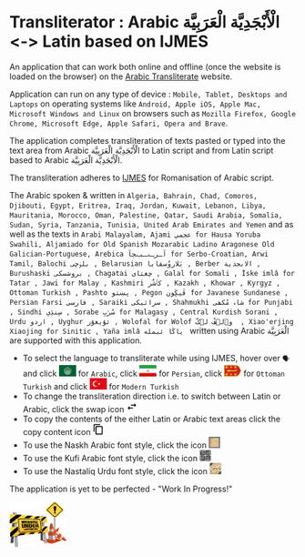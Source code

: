 # Transliterator : Arabic الْأَبْجَدِيَّة الْعَرَبِيَّة <-> Latin based on IJMES
An application that can work both online and offline (once the website is loaded on the browser) on the [Arabic Transliterate](https://vyshantha.github.io/arabictransliterate/) website. 

Application can run on any type of device : ```Mobile, Tablet, Desktops and Laptops``` on operating systems like ```Android, Apple iOS, Apple Mac, Microsoft Windows and Linux``` on browsers such as ```Mozilla Firefox, Google Chrome, Microsoft Edge, Apple Safari, Opera and Brave```.

The application completes transliteration of texts pasted or typed into the text area from Arabic الْأَبْجَدِيَّة الْعَرَبِيَّة  to Latin script and from Latin script based to Arabic الْأَبْجَدِيَّة الْعَرَبِيَّة.

The transliteration adheres to [IJMES](https://www.cambridge.org/core/journals/international-journal-of-middle-east-studies/information/author-resources/ijmes-translation-and-transliteration-guide) for Romanisation of Arabic script.

The Arabic spoken & written in ```Algeria, Bahrain, Chad, Comoros, Djibouti, Egypt, Eritrea, Iraq, Jordan, Kuwait, Lebanon, Libya, Mauritania, Morocco, Oman, Palestine, Qatar, Saudi Arabia, Somalia, Sudan, Syria, Tanzania, Tunisia, United Arab Emirates and Yemen``` and as well as the texts in ```Arabi Malayalam, Ajami عجمي for Hausa Yoruba Swahili, Aljamiado for Old Spanish Mozarabic Ladino Aragonese Old Galician-Portuguese, Arebica آـرـەـبـٖٮڄآ for Serbo-Croatian, Arwi Tamil, Balochi بلۏچی , Belarusian بَلاروُسقایا , Berber الابجدية , Burushaski بروشسکی , Chagatai چغتای , Galal for Somali , İske imlâ for Tatar , Jawi for Malay , Kashmiri كٲشُر , Kazakh , Khowar , Kyrgyz , Ottoman Turkish , Pashto پښتو , Pegon ڤَيڮَون for Javanese Sundanese , Persian Farsi فارسی , Saraiki سرائیکی , Shahmukhi شاہ مُکھی for Punjabi , Sindhi سِنڌِي , Sorabe سُرَبِ for Malagasy , Central Kurdish Sorani , Urdu اردو , Uyghur ئۇيغۇر , Wolofal for Wolof وࣷلࣷفْ لࣵکّ  , Xiao'erjing  Xiaojing for Sinitic , Yaña imlâ ياڭا ئيملە ``` written using Arabic الْعَرَبِيَّة are supported with this application.

- To select the language to transliterate while using IJMES, hover over ```🗣``` and click <img src="./Flag_of_the_Arab_League.png" width="30px" height="20px" /> for ```Arabic```, click <img src="./Flag_of_Iran.png" width="30px" height="20px" /> for ```Persian```, click <img src="./Flag_Ottoman_Turkish.png" width="30px" height="20px" /> for ```Ottoman Turkish``` and click <img src="./Flag_of_Turkey.png" width="30px" height="20px" /> for ```Modern Turkish```
- To change the transliteration direction i.e. to switch between Latin or Arabic, click the swap icon <img src="./swap-horiz-64.png" width="20px" height="20px" />  
- To copy the contents of the either Latin or Arabic text areas click the copy content icon <img src="./content-copy-64.png" width="20px" height="20px" /> 
- To use the Naskh Arabic font style, click the icon <img src="./Naskh.png" width="20px" height="20px" />
- To use the Kufi Arabic font style, click the icon <img src="./Kufi.png" width="20px" height="20px" />
- To use the Nastaliq Urdu font style, click the icon <img src="./Nastaliq.png" width="20px" height="20px" />

The application is yet to be perfected - "Work In Progress!" 

  <img src="https://github.com/Vyshantha/multiscripteditor/blob/main/editorClient/src/assets/images/keyboard_to_construct.png" data-canonical-src="https://github.com/Vyshantha/multiscripteditor/blob/main/editorClient/src/assets/images/keyboard_to_construct.png" width="100" height="80" />

